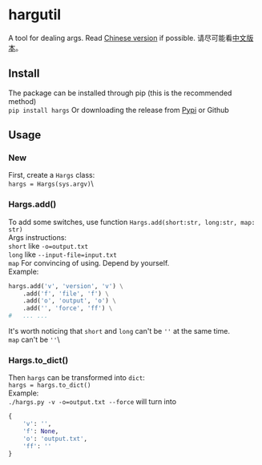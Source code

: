 # hargutil
A tool for dealing args.
Read [Chinese version](./README-zh.md) if possible.
请尽可能看[中文版本](./README-zh.md)。

## Install
The package can be installed through pip (this is the recommended method)\
`pip install hargs`
Or downloading the release from [Pypi](https://pypi.org/project/hargs/) or Github

## Usage
### New
First, create a `Hargs` class:\
`hargs = Hargs(sys.argv)`\

### Hargs.add()
To add some switches, use function `Hargs.add(short:str, long:str, map: str)`\
Args instructions:\
`short` like `-o=output.txt`\
`long` like `--input-file=input.txt`\
`map` For convincing of using. Depend by yourself.\
Example:
```python
hargs.add('v', 'version', 'v') \
    .add('f', 'file', 'f') \
    .add('o', 'output', 'o') \
    .add('', 'force', 'ff') \
#   ... ...
```
It's worth noticing that `short` and `long` can't be `''` at the same time.\
`map` can't be `''`\

### Hargs.to_dict()
Then `hargs` can be transformed into `dict`:\
`hargs = hargs.to_dict()`\
Example:\
`./hargs.py -v -o=output.txt --force` will turn into
```python
{
    'v': '',
    'f': None,
    'o': 'output.txt',
    'ff': ''
}
```
